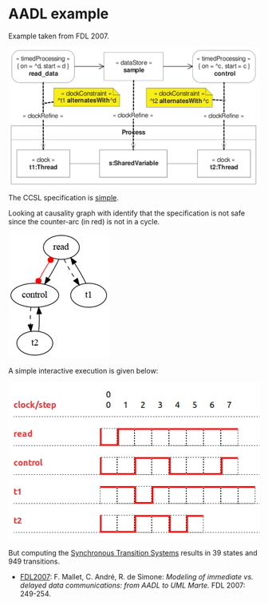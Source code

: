# AADL example

Example taken from FDL 2007.

![FDL](Aadl.png)

The CCSL specification is [simple](lc/aadl1.lc).

Looking at causality graph with identify that the specification is not safe since the counter-arc (in red) is not in a cycle.

![CCG](dot/Aadl1.dot.png)

A simple interactive execution is given below:

 ![Sim](aadl1-simulation.png)

But computing the [Synchronous Transition Systems](sts/Aadl1.dot.png) results in  39 states and 949 transitions.

- [FDL2007](https://hal.inria.fr/inria-00204484/): F. Mallet, C. André, R. de Simone: *Modeling of immediate vs. delayed data communications: from AADL to UML Marte.* FDL 2007: 249-254.

